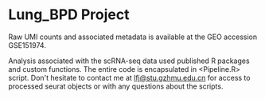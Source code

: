# **Lung_BPD Project**

Raw UMI counts and associated metadata is available at the GEO accession GSE151974. 

Analysis associated with the scRNA-seq data used published R packages and custom functions. The entire code is encapsulated in <Pipeline.R> script.
Don't hesitate to contact me at lfj@stu.gzhmu.edu.cn for access to processed seurat objects or with any questions about the scripts.
